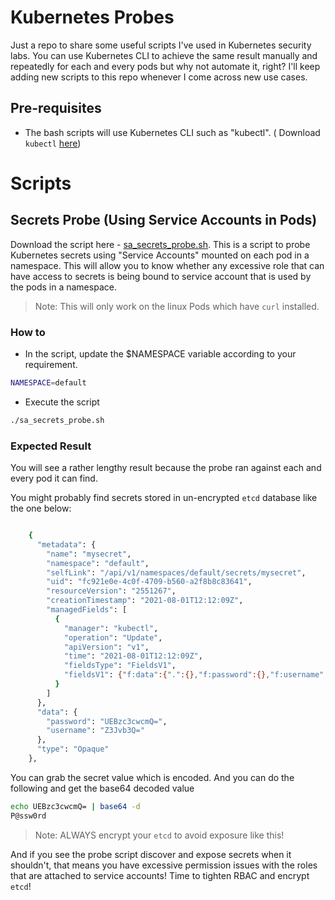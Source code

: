 # Kubernetes Probes

Just a repo to share some useful scripts I've used in Kubernetes security labs. You can use Kubernetes CLI to achieve the same result manually and repeatedly for each and every pods but why not automate it, right? I'll keep adding new scripts to this repo whenever I come across new use cases.

## Pre-requisites
- The bash scripts will use Kubernetes CLI such as "kubectl". ( Download `kubectl` [here](https://kubernetes.io/docs/tasks/tools/))

# Scripts 

## Secrets Probe (Using Service Accounts in Pods) 

Download the script here - [sa_secrets_probe.sh](scripts/sa_secrets_probe.sh). This is a script to probe Kubernetes secrets using "Service Accounts" mounted on each pod in a namespace. This will allow you to know whether any excessive role that can have access to secrets is being bound to service account that is used by the pods in a namespace. 

> Note: This will only work on the linux Pods which have `curl` installed.

### How to 

- In the script, update the $NAMESPACE variable according to your requirement. 

```bash
NAMESPACE=default
```

- Execute the script

```bash
./sa_secrets_probe.sh
```

### Expected Result

You will see a rather lengthy result because the probe ran against each and every pod it can find.

You might probably find secrets stored in un-encrypted `etcd` database like the one below:

```bash

    {
      "metadata": {
        "name": "mysecret",
        "namespace": "default",
        "selfLink": "/api/v1/namespaces/default/secrets/mysecret",
        "uid": "fc921e0e-4c0f-4709-b560-a2f8b8c83641",
        "resourceVersion": "2551267",
        "creationTimestamp": "2021-08-01T12:12:09Z",
        "managedFields": [
          {
            "manager": "kubectl",
            "operation": "Update",
            "apiVersion": "v1",
            "time": "2021-08-01T12:12:09Z",
            "fieldsType": "FieldsV1",
            "fieldsV1": {"f:data":{".":{},"f:password":{},"f:username":{}},"f:type":{}}
          }
        ]
      },
      "data": {
        "password": "UEBzc3cwcmQ=",
        "username": "Z3Jvb3Q="
      },
      "type": "Opaque"
    },


```

You can grab the secret value which is encoded. And you can do the following and get the base64 decoded value

```bash
echo UEBzc3cwcmQ= | base64 -d
P@ssw0rd
```

> Note: ALWAYS encrypt your `etcd` to avoid exposure like this!

And if you see the probe script discover and expose secrets when it shouldn't, that means you have excessive permission issues with the roles that are attached to service accounts! Time to tighten RBAC and encrypt `etcd`!


